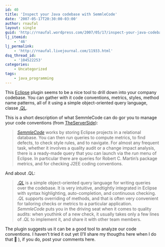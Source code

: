 ```yaml
---
id: 40
title: 'Inspect your Java codebase with SemmleCode'
date: '2007-05-17T20:30:00-03:00'
author: rnaufal
layout: single
guid: 'http://rnaufal.wordpress.com/2007/05/17/inspect-your-java-codebase-with-semmlecode/'
lj_itemid:
    - '46'
lj_permalink:
    - 'http://rnaufal.livejournal.com/11933.html'
dsq_thread_id:
    - '104522253'
categories:
    - Uncategorized
tags:
    - java_programming
---
```


This [Eclipse](http://www.eclipse.org/) plugin seems to be a nice tool to drill down into your company codebase. You can gather with it code conventions, metrics, styles, method name patterns, all of it using a simple object-oriented query language, classe [.QL](http://semmle.com/product/ql).

This is a short description of what SemmleCode can do gor you to manage your code conventions (from [TheServerSide](http://www.theserverside.com/news/thread.tss?thread_id=45262)):

> *[SemmleCode](http://semmle.com/product/SemmleCode)* works by storing Eclipse projects in a relational database. You can then run queries to compute metrics, to find defects, to check style rules, and to navigate. For almost any frequent task, whether it involves a quality audit or a change impact analysis, there is a ready-made query that you can launch via the *run* menu of Eclipse. In particular there are queries for Robert C. Martin’s package metrics, and for checking J2EE coding conventions.

And about .QL:

> [*.QL*](http://semmle.com/product/ql) is a simple object-oriented query language for writing queries over the codebase. It is very intuitive, andtightly integrated in Eclipse with syntax highlighting, auto-completion, and continuous checking. *.QL* supports overriding of methods, and that is often very convenient for tailoring checks or metrics to a particular application. *SemmleCode* puts you in the driving seat when it comes to quality audits: when youthink of a new check, it usually takes only a few lines of *.QL* to implement it, and share it with other team members.

The plugin suggests us it can be a good tool to analyze our code conventions. I haven’t tried it out yet (I’ll share my thougths here when I do that 🙂 ), if you do, post your comments here.